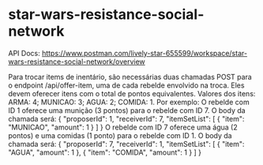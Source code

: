 # star-wars-resistance-social-network

API Docs:
https://www.postman.com/lively-star-655599/workspace/star-wars-resistance-social-network/overview

Para trocar items de inentário, são necessárias duas chamadas POST para o endpoint /api/offer-item, uma de cada rebelde envolvido na troca. Eles devem oferecer itens com o total de pontos equivalentes. 
Valores dos itens: 
ARMA: 4;
MUNICAO: 3;
AGUA: 2;
COMIDA: 1.
Por exemplo:
O rebelde com ID 1 oferece uma munição (3 pontos) para o rebelde com ID 7. O body da chamada será:
{
    "proposerId": 1,
    "receiverId": 7,
    "itemSetList": [
        {
            "item": "MUNICAO",
            "amount": 1
        }
    ]
}
O rebelde com ID 7 oferece uma água (2 pontos) e uma comidas (1 ponto) para o rebelde com ID 1. O body da chamada será:
{
    "proposerId": 7,
    "receiverId": 1,
    "itemSetList": [
        {
            "item": "AGUA",
            "amount": 1
        },
        {
            "item": "COMIDA",
            "amount": 1
        }
    ]
}
